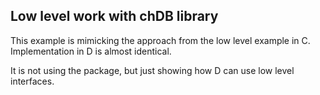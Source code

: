 ## Low level work with chDB library

This example is mimicking the approach from the low level example in C.
Implementation in D is almost identical.

It is not using the package, but just showing how D can use low level interfaces.
